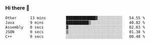 ### Hi there 👋

<!--START_SECTION:waka-->

```txt
Other      13 mins         █████████████▓░░░░░░░░░░░   54.55 %
Java       9 mins          ██████████▒░░░░░░░░░░░░░░   40.82 %
Assembly   0 secs          ▓░░░░░░░░░░░░░░░░░░░░░░░░   02.63 %
JSON       0 secs          ▒░░░░░░░░░░░░░░░░░░░░░░░░   01.38 %
C++        0 secs          ░░░░░░░░░░░░░░░░░░░░░░░░░   00.48 %
```

<!--END_SECTION:waka-->

<!--
**jerry-shao/jerry-shao** is a ✨ _special_ ✨ repository because its `README.md` (this file) appears on your GitHub profile.

Here are some ideas to get you started:

- 🔭 I’m currently working on ...
- 🌱 I’m currently learning ...
- 👯 I’m looking to collaborate on ...
- 🤔 I’m looking for help with ...
- 💬 Ask me about ...
- 📫 How to reach me: ...
- 😄 Pronouns: ...
- ⚡ Fun fact: ...
-->

